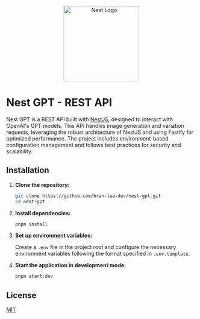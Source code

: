 <p align="center">
  <a href="http://nestjs.com/" target="blank"><img src="https://nestjs.com/img/logo-small.svg" width="200" alt="Nest Logo" /></a>
</p>

# Nest GPT - REST API

Nest GPT is a REST API built with [NestJS](https://nestjs.com/), designed to interact with OpenAI's GPT models. This API handles image generation and variation requests, leveraging the robust architecture of NestJS and using Fastify for optimized performance. The project includes environment-based configuration management and follows best practices for security and scalability.

## Installation

1. **Clone the repository:**

   ```bash
   git clone https://github.com/bran-lee-dev/nest-gpt.git
   cd nest-gpt
   ```

2. **Install dependencies:**

   ```bash
   pnpm install
   ```

3. **Set up environment variables:**

   Create a `.env` file in the project root and configure the necessary environment variables following the format specified in `.env.template`.

4. **Start the application in development mode:**

   ```bash
   pnpm start:dev
   ```

## License

[MIT](https://choosealicense.com/licenses/mit/)
